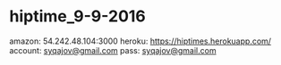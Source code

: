 # hiptime_9-9-2016
amazon: 54.242.48.104:3000
heroku: https://hiptimes.herokuapp.com/
account: syqajov@gmail.com
pass: syqajov@gmail.com

